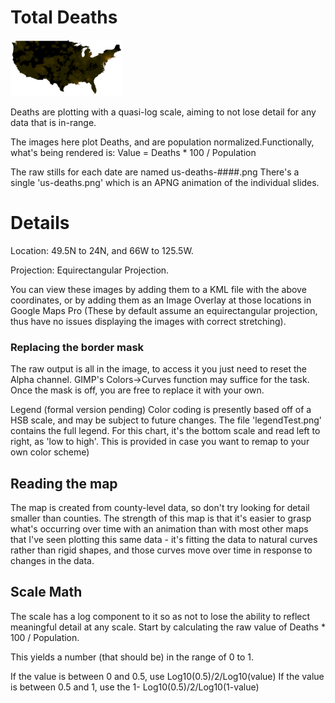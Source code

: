 # Total Deaths

![US Map, Total Deaths](../../us-deaths-small.png)

Deaths are plotting with a quasi-log scale, aiming to not lose detail for any data that is in-range.

The images here plot Deaths, and are population normalized.Functionally, what's being rendered is:
 Value = Deaths * 100 / Population

The raw stills for each date are named us-deaths-####.png
There's a single 'us-deaths.png' which is an APNG animation of the individual slides.


# Details

 Location: 49.5N to 24N, and 66W to 125.5W.
 
 Projection: Equirectangular Projection.
 
You can view these images by adding them to a KML file with the above coordinates, or by adding them
as an Image Overlay at those locations in Google Maps Pro (These by default assume an equirectangular projection, thus have no issues displaying the images with correct stretching).

### Replacing the border mask
The raw output is all in the image, to access it you just need to reset the Alpha channel.  GIMP's Colors->Curves function may suffice for the task.  Once the mask is off, you are free to replace it with your own.

Legend (formal version pending)
Color coding is presently based off of a HSB scale, and may be subject to future changes.  The file 'legendTest.png' contains the full legend. For this chart, it's the bottom scale and read left to right, as 'low to high'.  This is provided in case you want to remap to your own color scheme)

## Reading the map
The map is created from county-level data, so don't try looking for detail smaller than counties.  The strength of this map is that it's easier to grasp what's occurring over time with an animation than with most other maps that I've seen plotting this same data - it's fitting the data to natural curves rather than rigid shapes, and those curves move over time in response to changes in the data.

## Scale Math
The scale has a log component to it so as not to lose the ability to reflect meaningful detail at any scale.
Start by calculating the raw value of Deaths * 100 / Population.

This yields a number (that should be) in the range of 0 to 1.

If the value is between 0 and 0.5, use Log10(0.5)/2/Log10(value)
If the value is between 0.5 and 1, use the 1- Log10(0.5)/2/Log10(1-value)
